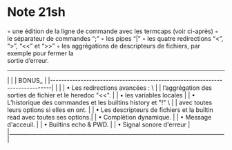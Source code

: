 # Note 21sh


◦ une édition de la ligne de commande avec les termcaps (voir ci-après)
◦ le séparateur de commandes “;”
◦ les pipes “|”
◦ les quatre redirections “<”, “>”, “<<” et “>>”
◦ les aggrégations de descripteurs de fichiers, par exemple pour fermer la \
															sortie d’erreur.

 ______________________________________________________________________________
|                                                                              |
|                                    BONUS_                                    |
|------------------------------------------------------------------------------|
|                                                                              |
|    • Les redirections avancées : \                                           |
|		l’aggrégation des sorties de fichier et le heredoc "<<".       |
|    • les variables locales                                                   |
|    • L’historique des commandes et les builtins history et "!" \             |
|    avec toutes leurs options si elles en ont.                                |
|    • Les descripteurs de fichiers et la builtin read avec toutes ses options.|
|    • Complétion dynamique.                                                   |
|    • Message d'acceuil.                                                      |
|    • Builtins echo & PWD.                                                    |
|    • Signal sonore d'erreur                                                  |
|______________________________________________________________________________|
